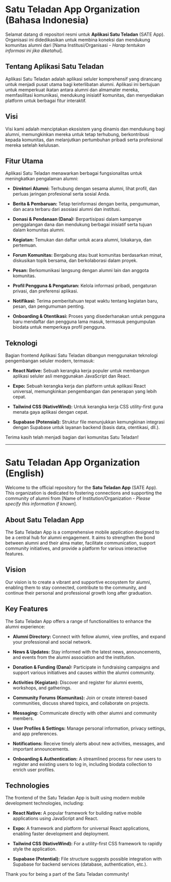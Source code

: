 # Satu Teladan App Organization (Bahasa Indonesia)



Selamat datang di repositori resmi untuk **Aplikasi Satu Teladan** (SATE App). Organisasi ini didedikasikan untuk membina koneksi dan mendukung komunitas alumni dari [Nama Institusi/Organisasi - *Harap tentukan informasi ini jika diketahui*].



## Tentang Aplikasi Satu Teladan



Aplikasi Satu Teladan adalah aplikasi seluler komprehensif yang dirancang untuk menjadi pusat utama bagi keterlibatan alumni. Aplikasi ini bertujuan untuk memperkuat ikatan antara alumni dan almamater mereka, memfasilitasi komunikasi, mendukung inisiatif komunitas, dan menyediakan platform untuk berbagai fitur interaktif.



## Visi



Visi kami adalah menciptakan ekosistem yang dinamis dan mendukung bagi alumni, memungkinkan mereka untuk tetap terhubung, berkontribusi kepada komunitas, dan melanjutkan pertumbuhan pribadi serta profesional mereka setelah kelulusan.



## Fitur Utama



Aplikasi Satu Teladan menawarkan berbagai fungsionalitas untuk meningkatkan pengalaman alumni:



* **Direktori Alumni:** Terhubung dengan sesama alumni, lihat profil, dan perluas jaringan profesional serta sosial Anda.

* **Berita & Pembaruan:** Tetap terinformasi dengan berita, pengumuman, dan acara terbaru dari asosiasi alumni dan institusi.

* **Donasi & Pendanaan (Dana):** Berpartisipasi dalam kampanye penggalangan dana dan mendukung berbagai inisiatif serta tujuan dalam komunitas alumni.

* **Kegiatan:** Temukan dan daftar untuk acara alumni, lokakarya, dan pertemuan.

* **Forum Komunitas:** Bergabung atau buat komunitas berdasarkan minat, diskusikan topik bersama, dan berkolaborasi dalam proyek.

* **Pesan:** Berkomunikasi langsung dengan alumni lain dan anggota komunitas.

* **Profil Pengguna & Pengaturan:** Kelola informasi pribadi, pengaturan privasi, dan preferensi aplikasi.

* **Notifikasi:** Terima pemberitahuan tepat waktu tentang kegiatan baru, pesan, dan pengumuman penting.

* **Onboarding & Otentikasi:** Proses yang disederhanakan untuk pengguna baru mendaftar dan pengguna lama masuk, termasuk pengumpulan biodata untuk memperkaya profil pengguna.



## Teknologi



Bagian frontend Aplikasi Satu Teladan dibangun menggunakan teknologi pengembangan seluler modern, termasuk:



* **React Native:** Sebuah kerangka kerja populer untuk membangun aplikasi seluler asli menggunakan JavaScript dan React.

* **Expo:** Sebuah kerangka kerja dan platform untuk aplikasi React universal, memungkinkan pengembangan dan penerapan yang lebih cepat.

* **Tailwind CSS (NativeWind):** Untuk kerangka kerja CSS utility-first guna menata gaya aplikasi dengan cepat.

* **Supabase (Potensial):** Struktur file menunjukkan kemungkinan integrasi dengan Supabase untuk layanan backend (basis data, otentikasi, dll.).



Terima kasih telah menjadi bagian dari komunitas Satu Teladan!



---



# Satu Teladan App Organization (English)



Welcome to the official repository for the **Satu Teladan App** (SATE App). This organization is dedicated to fostering connections and supporting the community of alumni from [Name of Institution/Organization - *Please specify this information if known*].



## About Satu Teladan App



The Satu Teladan App is a comprehensive mobile application designed to be a central hub for alumni engagement. It aims to strengthen the bond between alumni and their alma mater, facilitate communication, support community initiatives, and provide a platform for various interactive features.



## Vision



Our vision is to create a vibrant and supportive ecosystem for alumni, enabling them to stay connected, contribute to the community, and continue their personal and professional growth long after graduation.



## Key Features



The Satu Teladan App offers a range of functionalities to enhance the alumni experience:



* **Alumni Directory:** Connect with fellow alumni, view profiles, and expand your professional and social network.

* **News & Updates:** Stay informed with the latest news, announcements, and events from the alumni association and the institution.

* **Donation & Funding (Dana):** Participate in fundraising campaigns and support various initiatives and causes within the alumni community.

* **Activities (Kegiatan):** Discover and register for alumni events, workshops, and gatherings.

* **Community Forums (Komunitas):** Join or create interest-based communities, discuss shared topics, and collaborate on projects.

* **Messaging:** Communicate directly with other alumni and community members.

* **User Profiles & Settings:** Manage personal information, privacy settings, and app preferences.

* **Notifications:** Receive timely alerts about new activities, messages, and important announcements.

* **Onboarding & Authentication:** A streamlined process for new users to register and existing users to log in, including biodata collection to enrich user profiles.



## Technologies



The frontend of the Satu Teladan App is built using modern mobile development technologies, including:



* **React Native:** A popular framework for building native mobile applications using JavaScript and React.

* **Expo:** A framework and platform for universal React applications, enabling faster development and deployment.

* **Tailwind CSS (NativeWind):** For a utility-first CSS framework to rapidly style the application.

* **Supabase (Potential):** File structure suggests possible integration with Supabase for backend services (database, authentication, etc.).



Thank you for being a part of the Satu Teladan community!

